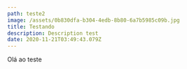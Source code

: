 ```yaml
---
path: teste2
image: /assets/0b830dfa-b304-4edb-8b80-6a7b5985c09b.jpg
title: Testando
description: Description test
date: 2020-11-21T03:49:43.079Z
---
```

Olá ao teste